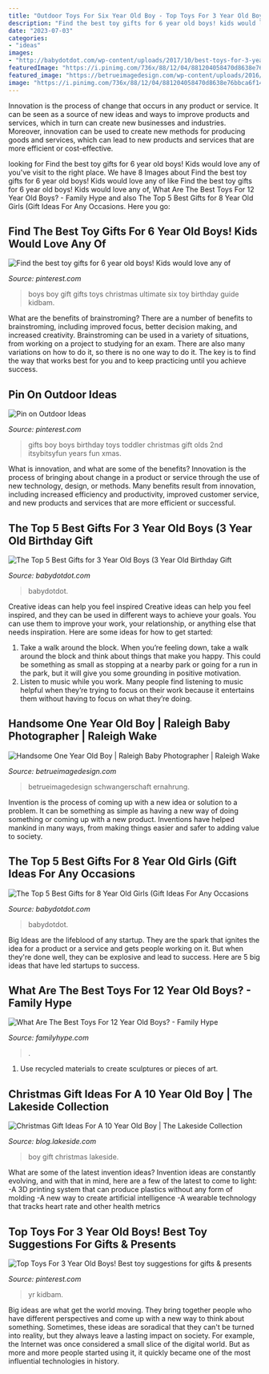 ```yaml
---
title: "Outdoor Toys For Six Year Old Boy - Top Toys For 3 Year Old Boys! Best Toy Suggestions For Gifts &amp; Presents"
description: "Find the best toy gifts for 6 year old boys! kids would love any of"
date: "2023-07-03"
categories:
- "ideas"
images:
- "http://babydotdot.com/wp-content/uploads/2017/10/best-toys-for-3-year-olds-2017.jpg"
featuredImage: "https://i.pinimg.com/736x/88/12/04/881204058470d8638e76bbca6f14eaa7--toddler-boy-gifts-toddler-birthday-gifts.jpg"
featured_image: "https://betrueimagedesign.com/wp-content/uploads/2016/01/12-10286-post/first-birthday-outdoor-photos(pp_w768_h1664).jpg"
image: "https://i.pinimg.com/736x/88/12/04/881204058470d8638e76bbca6f14eaa7--toddler-boy-gifts-toddler-birthday-gifts.jpg"
---
```



Innovation is the process of change that occurs in any product or service. It can be seen as a source of new ideas and ways to improve products and services, which in turn can create new businesses and industries. Moreover, innovation can be used to create new methods for producing goods and services, which can lead to new products and services that are more efficient or cost-effective.

	

		
looking for Find the best toy gifts for 6 year old boys! Kids would love any of you've visit to the right place. We have 8 Images about Find the best toy gifts for 6 year old boys! Kids would love any of like Find the best toy gifts for 6 year old boys! Kids would love any of, What Are The Best Toys For 12 Year Old Boys? - Family Hype and also The Top 5 Best Gifts for 8 Year Old Girls (Gift Ideas For Any Occasions. Here you go:
		
    
## Find The Best Toy Gifts For 6 Year Old Boys! Kids Would Love Any Of

<img loading=lazy src="https://i.pinimg.com/736x/9e/53/a1/9e53a11705eea5dd1607efa58cfc64be.jpg" onerror="this.onerror=null;this.src='https://tse4.mm.bing.net/th?id=OIP.7OKt_1Zhb1b7XpLVo25JEAHaLH&amp;pid=15.1';" alt="Find the best toy gifts for 6 year old boys! Kids would love any of">

_Source: pinterest.com_

>boys boy gift gifts toys christmas ultimate six toy birthday guide kidbam. 

	

What are the benefits of brainstroming?
There are a number of benefits to brainstroming, including improved focus, better decision making, and increased creativity. Brainstroming can be used in a variety of situations, from working on a project to studying for an exam. There are also many variations on how to do it, so there is no one way to do it. The key is to find the way that works best for you and to keep practicing until you achieve success.

    
## Pin On Outdoor Ideas

<img loading=lazy src="https://i.pinimg.com/736x/88/12/04/881204058470d8638e76bbca6f14eaa7--toddler-boy-gifts-toddler-birthday-gifts.jpg" onerror="this.onerror=null;this.src='https://tse3.mm.bing.net/th?id=OIP.kUzHdGPb314QvBShT4fwHwHaLH&amp;pid=15.1';" alt="Pin on Outdoor Ideas">

_Source: pinterest.com_

>gifts boy boys birthday toys toddler christmas gift olds 2nd itsybitsyfun years fun xmas. 

	

What is innovation, and what are some of the benefits?
Innovation is the process of bringing about change in a product or service through the use of new technology, design, or methods. Many benefits result from innovation, including increased efficiency and productivity, improved customer service, and new products and services that are more efficient or successful.

    
## The Top 5 Best Gifts For 3 Year Old Boys (3 Year Old Birthday Gift

<img loading=lazy src="http://babydotdot.com/wp-content/uploads/2017/10/best-toys-for-3-year-olds-2017.jpg" onerror="this.onerror=null;this.src='https://tse3.mm.bing.net/th?id=OIP.-zRwhFsR8j7FSAW4hxMkCgHaEz&amp;pid=15.1';" alt="The Top 5 Best Gifts for 3 Year Old Boys (3 Year Old Birthday Gift">

_Source: babydotdot.com_

>babydotdot. 

	

Creative ideas can help you feel inspired
Creative ideas can help you feel inspired, and they can be used in different ways to achieve your goals. You can use them to improve your work, your relationship, or anything else that needs inspiration. Here are some ideas for how to get started: 
1. Take a walk around the block. When you’re feeling down, take a walk around the block and think about things that make you happy. This could be something as small as stopping at a nearby park or going for a run in the park, but it will give you some grounding in positive motivation. 
2. Listen to music while you work. Many people find listening to music helpful when they’re trying to focus on their work because it entertains them without having to focus on what they’re doing.

    
## Handsome One Year Old Boy | Raleigh Baby Photographer | Raleigh Wake

<img loading=lazy src="https://betrueimagedesign.com/wp-content/uploads/2016/01/12-10286-post/first-birthday-outdoor-photos(pp_w768_h1664).jpg" onerror="this.onerror=null;this.src='https://tse3.mm.bing.net/th?id=OIP.a2oKw1mI1uuLM4IyKuwpOwHaQD&amp;pid=15.1';" alt="Handsome One Year Old Boy | Raleigh Baby Photographer | Raleigh Wake">

_Source: betrueimagedesign.com_

>betrueimagedesign schwangerschaft ernahrung. 

	

Invention is the process of coming up with a new idea or solution to a problem. It can be something as simple as having a new way of doing something or coming up with a new product. Inventions have helped mankind in many ways, from making things easier and safer to adding value to society.

    
## The Top 5 Best Gifts For 8 Year Old Girls (Gift Ideas For Any Occasions

<img loading=lazy src="http://babydotdot.com/wp-content/uploads/2017/09/birthday-ideas-for-8-year-old-daughter.jpg" onerror="this.onerror=null;this.src='https://tse2.mm.bing.net/th?id=OIP.WOIvUSOQjAxybs7nYfbo1AHaEz&amp;pid=15.1';" alt="The Top 5 Best Gifts for 8 Year Old Girls (Gift Ideas For Any Occasions">

_Source: babydotdot.com_

>babydotdot. 

	

Big Ideas are the lifeblood of any startup. They are the spark that ignites the idea for a product or a service and gets people working on it. But when they're done well, they can be explosive and lead to success. Here are 5 big ideas that have led startups to success.

    
## What Are The Best Toys For 12 Year Old Boys? - Family Hype

<img loading=lazy src="https://www.familyhype.com/wp-content/uploads/2020/04/what-are-the-best-toys-for-12-year-old-boys-15-scaled.jpg" onerror="this.onerror=null;this.src='https://tse1.mm.bing.net/th?id=OIP.ZimW5aeUKdwIBzEIw34gBQHaE7&amp;pid=15.1';" alt="What Are The Best Toys For 12 Year Old Boys? - Family Hype">

_Source: familyhype.com_

>. 

	

1. Use recycled materials to create sculptures or pieces of art.

    
## Christmas Gift Ideas For A 10 Year Old Boy | The Lakeside Collection

<img loading=lazy src="https://blog.lakeside.com/wp-content/uploads/2019/10/featured-11.5.png" onerror="this.onerror=null;this.src='https://tse4.mm.bing.net/th?id=OIP.2xUKWLFS50gLCA7iiAdLUAHaDp&amp;pid=15.1';" alt="Christmas Gift Ideas For A 10 Year Old Boy | The Lakeside Collection">

_Source: blog.lakeside.com_

>boy gift christmas lakeside. 

	

What are some of the latest invention ideas?
Invention ideas are constantly evolving, and with that in mind, here are a few of the latest to come to light: 
-A 3D printing system that can produce plastics without any form of molding 
-A new way to create artificial intelligence 
-A wearable technology that tracks heart rate and other health metrics

    
## Top Toys For 3 Year Old Boys! Best Toy Suggestions For Gifts &amp; Presents

<img loading=lazy src="https://i.pinimg.com/736x/1d/9a/ca/1d9acafa06fd816483ee955e7c407fad.jpg" onerror="this.onerror=null;this.src='https://tse3.mm.bing.net/th?id=OIP.Swo3l0i7A3bubDmMC3-mzQHaPH&amp;pid=15.1';" alt="Top Toys For 3 Year Old Boys! Best toy suggestions for gifts &amp; presents">

_Source: pinterest.com_

>yr kidbam. 

	

Big ideas are what get the world moving. They bring together people who have different perspectives and come up with a new way to think about something. Sometimes, these ideas are soradical that they can't be turned into reality, but they always leave a lasting impact on society. For example, the Internet was once considered a small slice of the digital world. But as more and more people started using it, it quickly became one of the most influential technologies in history.

